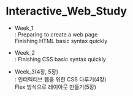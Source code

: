 # Interactive_Web_Study  
  
* Week_1  
    : Preparing to create a web page  
      Finishing HTML basic syntax quickly  
  
* Week_2  
    : Finishing CSS basic syntax quickly  
  
* Week_3(4장, 5장)  
    : 인터렉티브 웹을 위한 CSS 다루기(4장)  
      Flex 방식으로 레이아웃 만들기(5장)  
